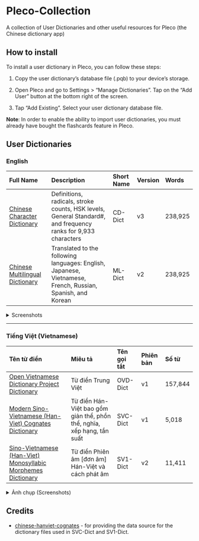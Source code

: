 # Pleco-Collection
A collection of User Dictionaries and other useful resources for Pleco (the Chinese dictionary app)

## How to install
To install a user dictionary in Pleco, you can follow these steps:

1. Copy the user dictionary’s database file (.pqb) to your device’s storage.

2. Open Pleco and go to Settings > “Manage Dictionaries”. Tap on the “Add User” button at the bottom right of the screen.

3. Tap “Add Existing”. Select your user dictionary database file.

**Note**: In order to enable the ability to import user dictionaries, you must already have bought the flashcards feature in Pleco.

## User Dictionaries

### English

<!-- prettier-ignore-start -->
<!-- start_toc -->

Full Name | Description | Short Name | Version | Words
| :--- | :--- | :--- | :--- | :---
[Chinese Character Dictionary](https://bit.ly/Pleco_CD-Dict-v3) | Definitions, radicals, stroke counts, HSK levels, General Standard#, and frequency ranks for 9,933 characters | CD-Dict  | v3 | 238,925
[Chinese Multilingual Dictionary](https://bit.ly/Pleco_ML-Dict-v2) | Translated to the following languages: English, Japanese, Vietnamese, French, Russian, Spanish, and Korean  | ML-Dict  | v2 | 238,925

<details>
  <summary>Screenshots</summary>
  
  ### CD-Dict v3 (238,925 words)

  Definitions, radicals, stroke counts, HSK levels, General Standard#, and frequency ranks for 9,933 characters
  
  <img src="https://user-images.githubusercontent.com/14327094/226435608-82ded4eb-79f0-439d-85f8-1906e8639aef.PNG" width="200" />
  
  ___

  ### ML-Dict v2 (238,925 words)

  Translated to the following languages: English, Japanese, Vietnamese, French, Russian, Spanish, and Korean
  
  <img src="https://user-images.githubusercontent.com/14327094/226435690-0277b87b-7838-4981-90e3-159b181161c8.PNG" width="200" />

</details>

<!-- end_toc -->
<!-- prettier-ignore-end -->
___

### Tiếng Việt (Vietnamese)

<!-- prettier-ignore-start -->
<!-- start_toc -->

Tên từ điển | Miêu tả | Tên gọi tắt | Phiên bản | Số từ
| :--- | :--- | :--- | :--- | :---
[Open Vietnamese Dictionary Project Dictionary](https://bit.ly/PlecoTrungViet) | Từ điển Trung Việt | OVD-Dict  | v1 | 157,844
[Modern Sino-Vietnamese (Han-Viet) Cognates Dictionary](https://bit.ly/PlecoHanViet) | Từ điển Hán-Việt bao gồm giản thể, phồn thể, nghĩa, xếp hạng, tần suất| SVC-Dict  | v1 | 5,018
[Sino-Vietnamese (Han-Viet) Monosyllabic Morphemes Dictionary](https://bit.ly/PlecoPhienAmV2) | Từ điển Phiên âm [đơn âm] Hán-Việt và cách phát âm| SV1-Dict  | v2 | 11,411

<details>
  <summary>Ảnh chụp (Screenshots)</summary>
  
  ### OVD-Dict v1 (157,844 từ)

  Từ điển Trung Việt
  
  <img src="https://user-images.githubusercontent.com/14327094/226453319-344afd55-aff1-4fe9-ba61-863fafbd631c.PNG" width="200" />
  
  ___

  ### SVC-Dict v1 (5,018 từ)

  Từ điển Hán-Việt bao gồm giản thể, phồn thể, nghĩa, xếp hạng, tần suất
  
  <img src="https://user-images.githubusercontent.com/14327094/226453348-2e23a628-3ecf-484b-bcdd-d4cd74d9352f.PNG" width="200" />
  
  ___

  ### SV1-Dict v2 (11,411 từ)

  Từ điển Phiên âm [đơn âm] Hán-Việt và cách phát âm
  
  <img src="https://user-images.githubusercontent.com/14327094/226453376-56c0a2e8-961c-43c1-988d-d7f9590943a4.PNG" width="200" />
</details>

<!-- end_toc -->
<!-- prettier-ignore-end -->
## Credits
- [chinese-hanviet-cognates](https://github.com/ryanphung/chinese-hanviet-cognates) - for providing the data source for the dictionary files used in SVC-Dict and SV1-Dict.
